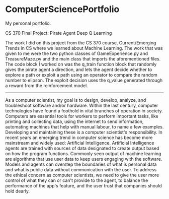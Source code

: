 # ComputerSciencePortfolio
My personal portfolio.

CS 370 Final Project: Pirate Agent Deep Q Learning

The work I did on this project from the CS 370 course, Current/Emerging Trends in CS where we learned about Machine Learning. The work that was given to me were the two python classes of GameExperience.py and TreasureMaze.py
and the main class that imports the aforementioned files. The code block I worked on was the q_train function block that randomly gives the pirate agent a direction, and lets the agent decide whether to explore a path or exploit a path using an operator to compare the random number to elipson. The exploit decision uses the q_value generated through a reward from the reinforcement model.

------------------------------------------------------------------------------------------------------------------------------------------------------------

As a computer scientist, my goal is to design, develop, analyze, and troubleshoot software and/or hardware. Within the last century, computer technologies have found a foothold in vital branches of operation in society. Computers are essential tools for workers to perform important tasks, like printing and collecting data, using the internet to send information, automating machines that help with manual labour, to name a few examples. Developing and maintaining these is a computer scientist's responsibility. In recent years an emerging trend in computer science has become more mainstream and widely used: Artificial Intelligence. Artificial Intelligence agents are trained with sources of data designated to create output based on how the program functions. Commonly seen output of machine learning are algorithms that use user data to keep users engaging with the software. Models and agents can overstep the boundaries of what is personal data and what is public data without communication with the user. To address the ethical concern as computer scientists, we need to give the user more control of what they can or can't provide to the agent, to balance the performance of the app's feature, and the user trust that companies should hold dearly.
